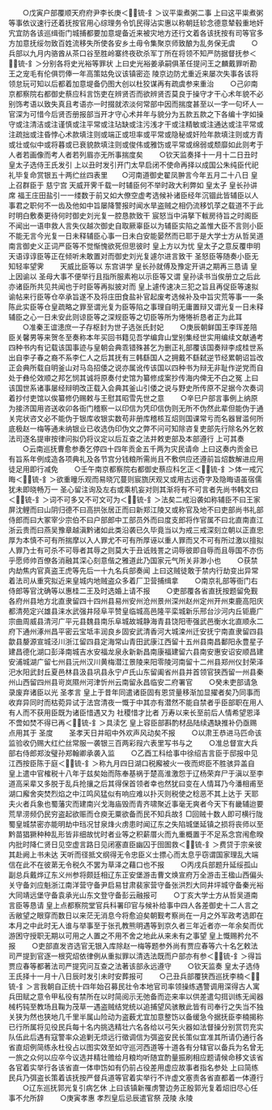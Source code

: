 <!-- { "loadSidebar": true } -->
　　○戊寅户部覆顺天府府尹李长庚＜锍-釒＞议平粜煮粥二事  上曰这平粜煮粥等事依议速行还着抚按官用心综理务令饥民得沾实惠以称朝廷轸念德意辇毂重地奸宄宜防各该巡缉衙门城捕都要加意堤备近来被灾地方还行文着各该抚按有司等官多方加意抚绥勿致百姓流移失所使各安乡土毋令集聚京师致酿为乱务保无虞
　　○兵部以九月内骆酋从茶口谷至胜岭寨终夜砍杀军丁所在将领不知严防据督抚参＜锍-釒＞分别各将史光裕等罪状  上曰史光裕姜承嗣俱革任提问王之麟戴罪听勘王之宠毛有伦俱罚俸一年高策姑免议该镇密迩  陵京边防尤重近来屡次失事各该将领怠玩可知以后都着加意堤备仍图大创以杜狡谋再有疏虞参来重治
　　○己卯南京都察院右都御史蔡应科言饬吏在辨贤否而欲辨贤否莫良于操守才干心术年貌不必别饰考语以致失真且考语亦一时掇就浓淡何常部中因而揣度甚至以一字一句坏人一官深为可惜今后贤否册报部当开才守心术并年与貌分为五款五款之下各编十字如操守或注清洁或注谨慎或注平常或注玷缺或注污浅才干或注精敏或注通达或注平常或注疏拙或注昏悖心术款填注则或端正或坦率或平常或隐秘或奸险年款填注则或方青或壮或似中或将暮或已衰貌款填注则或俊伟或雅饬或平常或绵弱或颓靡如此则考于人者若画像而考人者若列眉亦无所事揣度矣
　　○钦天监奏择十一月十二日丑时  皇太子选侍王氏发引  上以丑时发引开门太早启闭不使命再择以成国公朱纯臣代祀礼毕复命赏银五十两纻丝四表里　　○河南道御史翟凤翀言今年五月二十八日  皇上召群臣于  慈宁宫  天威开霁千载一时辅臣何不举时政大利弊如  皇太子  皇长孙讲席  福王庄田盐引一一缕数于前又如大僚空虚考选候补诸臣经年沉锢此皆辅臣以人事君之职何不一齿及他如中旨屡降警报时闻水旱盗贼之相仍流移饥莩之载道不于此时明白敷奏更待何时御史刘光复一腔恳款致干  宸怒当中涓拏下軷房待旨之时阁臣不闻出一语申救人言失仪越次御史自取厥辜臣以为辅臣实陷之盖惟大臣不言则小臣不能无言今光复一日未释辅臣心事一日未白安能晏然而已耶于是大学士方从哲吴道南言御史义正词严臣等不觉惭愧欲死但思彼时  皇上方以为忧  皇太子之意反覆申明  天语谆谆臣等正在倾听未敢置对而御史刘光复遽尔进言致干  圣怒臣等随奏小臣无知轻率望霁
　　天威比臣等以  东宫讲学  皇长孙就傅及豫定开讲之期再三恳请  皇上因谕以  圣母大事不便举行且指所服素袍以示臣等又谓  皇孙读书当俟册立之后此亦诸臣所共见共闻也于时臣等再拟披对而  皇上遽传速决三犯之旨且再促臣等速拟谕帖来行臣等仓卒承旨遂不及将庄田食盐补官起废考选候补及中旨灾荒等事一一条陈此实臣等仓皇疏略之罪至谓光复为臣等陷之事理自明无庸置辩又谓光复一日未释辅臣之心一日未安此则谅臣等之深规臣等之切臣等所为惓惓祈恳者正为此耳
　　○准秦王谊漶庶一子存枢封为世子选张氏封妃
　　○庚辰朝鲜国王李珲差陪臣关馨男等来贺冬至奏称本年买回书籍见吾学编弇山堂别集经世实用编续文献通考四种书内有记载该国事迹与皇朝会典乖错殊甚乞为删正礼部覆该国奏辩李成桂世系出自李子春之裔不系李仁人之后其抚有三韩繇国人之拥戴不繇弑逆节经累朝诏旨改正会典所载自明釜山对马岛招倭之说亦属讹传该国以四种书为辩无非耻作逆党而自处于彝伦效顺之邦乞悯其诚将原奏付史馆为纂修成案抄传海内俾无不白之冤  上曰该国世系诸事屡经辩明改正载入会典其釜山引倭之说与野史所传原不足据今次奏词着抄付吏馆以俟纂修仍赐敕与王慰其昭雪先世之意
　　○辛巳户部言事例上纳原为接济国用咨送收卯各衙门稽察一以印信为凭印信伪则无所不伪然此辈但能伪于通关完状咨文必不能伪于银库收银实数苟非册库稽核互炤则国课常亏而名器冒滥何所底极赵一梅等通未纳银业已收选伪印伪文之弊不问可知除咨复吏部先行除名外乞敕法司逐名提审按律问拟仍将议定以后互查之法并敕吏部及本部遵行  上可其奏
　　○云南巡抚曹愈参奏乞停四十四年贡金五千两为灾民请命  上曰这奏内贡金已有旨系年例成造各项典礼及各节宫分钱粮所需尚且不敷供应还遵前旨炤数解进应用徒足用即行减免
　　○壬午南京都察院右都御史蔡应科乞正＜锍-釒＞体一戒冗晦＜锍-釒＞欲重曈乐观而易晓冗蔓则宸旒厌观又或用古远奇字及隐晦语虽宿儒犹未即晓畅万一  圣心留注询及左右或乘机妄对则其渐将有不可言者先尚书韩文曰＜锍-釒＞词不可多又不可文可为＜锍-釒＞法矣二戒沿袭如称辅臣不曰王家屏沈鲤而曰山阴归德不曰高拱张居正而曰新郑江陵又或称官及地不曰吏部尚书礼部侍郎而曰大冢宰少宗伯不曰户部郎中工部员外而曰度支郎将作官属不曰北直南直江浙云贵而曰燕吴豫章越滇黔诸如此类沿袭已久毕竟当以为戒三戒深刻立朝以正直忠厚为本慎不可有所揣摩以入人罪尤不可有所厚诬以重人罪而又不可有所过激以擅拟人罪乃士有可杀不可辱者其辱之则莫大于丑诋贱詈之词辱彼即自辱而且辱国不亦伤乎愿师帅百僚各消融其深心刻意偕之雅道此乃国家元气所关非渺小也
　　○获禁内劫焦内官真盗王虎等先后一十九名兵部奏闻  上曰这贼徒敢于禁内行劫变出异常着法司从重究拟近来皇城内地贼盗众多着厂卫营捕缉拿
　　○南京礼部等衙门右侍郎等官沈确等以惠桂二王及时选婚上请不报
　　○吏部覆各省直抚按题留免觐各府州县地方北直隶留四十四州县易州安州沧州景州深州赵州定州开州束鹿高阳庆都清苑定兴雄县涞水武强井陉阜平赞皇临城高邑隆平栾城新乐邢台沙河内丘钜鹿广宗曲周威县清河广平元县魏县南乐阜城故城静海青县饶阳枣强武邑衡水北直顺永二府下通州涿州昌平密云宝坻丰润良乡固安武清香河大城滦州迁安抚宁南直隶留四县歙县嫠源宣城泾川浙江留四县定海常山青田武康江西留十五州县南昌鄱阳永豊星子建昌德化湖口彭泽南城吉水安福龙泉永新新昌南康福建留六县南安惠安诏安顺昌建安浦城湖广留七州县沅州汉川黄梅潜江景陵来阳零陵河南留十二州县郑州仪封荣泽汜水阳武封丘夏邑林县汲县巩县永宁卢氏山东留阖省州县并首领官狭西留一州县秦州山西留四州县岢岚隰州河津忻州云南留永昌临安二府署官
　　○癸未吏部请急录废弃诸臣以光  圣孝言  皇上于昔年同遣诸臣固有恩贷量移渐加显擢者矣乃同事而收弃异同时而枯菀异试于法宫清夜一慨于中其亦有潜然不能自禁者乎臣部职在用人有人而不获用臣既为诸臣惜遇又为  社稷惜才比者  万寿以来长至前后人情希望恩泽不啻如焚不得已再＜锍-釒＞具渎乞  皇上容臣部斟酌材品陆续遇缺推补仍亟赐点用其于  圣度
　　圣孝天日并昭中外欢声风动矣不报
　　○以肃王恭进马匹命该监验收仍赐大红纻丝常服一袭银三百两彩叚六表里写书与之
　　○准总督宣大兵部右侍郎郑汝璧孙郑翰卿承袭入监
　　○乙酉工科给事中徐绍吉言臣于邸报中见江西按臣陈于庭＜锍-釒＞称九月四日湖口税廨被火一夜而烬臣不胜骇异盖自  皇上遣中官榷税十八年于兹矣始而陈奉基祸于楚高淮激怨于辽杨荣弃尸于滇以至李道高采辈又多脱于乱兵抢攘之后其得保首领者幸也然犹曰变在人情耳乃今潘相甫至湖口廨舍突焚烈焰之中江鸣风猛似有响应难以扑灭则税使之稔恶不其上达于  天耶夫火者兵象也蜀藩灾而建南兴戈海庙毁而青齐啸聚近事毫无爽者今天下有畿辅迨要荒旱涝频仍民穷盗起欲赈而仓庾无粟欲备而民不知兵故犭□回贼十数人即可横行陇蜀皇城禁密亦能明劫中珰况甘泉烽火虏患时闻辽东之失陷城堡延镇之损将丧师以至黔苗猖獗种种乱形皆非细故忧时者业等之积薪厝火而九重概置于不足系念宫闱愈暌内批时降仁贤日见空虚言路日见闭塞直臣幽囚于囹圄救＜锍-釒＞费贷于宗亲彼其赴阙上书未达  天听而径抵文纲得无令忠臣义士摽心而太息乎窃谓国家理乱大端信在此不在彼苐无令税久不罢为草泽之藉口也不报
　　○丙戌兵部题升延绥孤山副总兵戴烨辽东义州参将颇廷相辽东正安堡游击曹文焕宣府万全游击王楹山西偏头关守备刘应魁浙江南洋营守备尹启易甘肃裴家营守备张洪烈大同井坪城守备秦光裕大同靖远堡守备袁承光山东文登守备彭云融报可
　　○丁亥大学士方从哲吴道南言臣等恳请  皇上点都察院堂官兵科署印官与候补给事中四人各差御史十二人言之舌敝望之眼穿而数日以来茫无消息今将愈迫矣朝觐考察尚在一月之外军政考选即在本月之中此时无人谁与举事至于张孔教熊明遇等到京久者三年近者亦一年余矣而优游困守授职无期以可用之人置之不用不舍之地此从来未有之事望  皇上慨赐矜允不报
　　○吏部直发咨选官无银入库除赵一梅等题参外尚有贾应春等六十名乞敕法司严提到官逐一根究炤依律例从重拟罪以清选法既而户部亦有参＜锍-釒＞得旨贾应春等都著法司严提究问互查之法著该部永远遵守
　　○钦天监奏  皇太子选侍王氏择十一月十八日辰时发引未时安葬报可
　　○己丑兵部覆狭西巡抚李楠＜锍-釒＞言我朝自正统十四年始召募民壮令本地官司率领操练遇警调用深得古人寓兵田赋之意令甲私役有禁所在以时简阅示无弛备而迩来率以供差遣勾挕训练无闻器械朽钝至教场且鞠为茂草一遇盗贼结党统以追捕望风骇散此皆有司奉行之失当不独关狭为然也狭地几千里半属山险动为盗薮尤宜加意整饬以备缓急今据抚臣李楠揭称已行所属将见役民兵每十名内挑选精壮六名各给以弓矢火器如法督操分别赏罚充实队伍此后遇有寇警率众追剿无烦远行徵调信为弭盗安民长策似宜准其所请仍通行各省直炤例简练永杜役占以图实效至如守巡河西道等十道各有分辖官以备兵为名曾无一旅之众何以应卒今议选并精壮赡给月粮均听随宜酌量振刷相应题请候命移文该省各官着实举行各该省直一体申饬如有仍前占役差用虚应故事者指名参处  上曰简练民兵乃弭盗长策着该抚按严督兵道等官着实举行不许虚文塞责各省直都着一体遵行
　　○辽东巡抚郭光复引病乞休  上曰该镇新罹虏警边务正殷郭光复着炤旧尽心任事不允所辞
　　○庚寅孝惠  孝烈皇后忌辰遣官祭  茂陵  永陵
